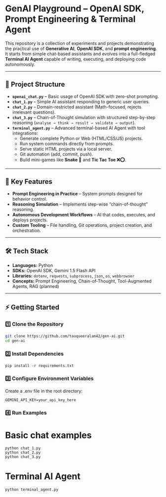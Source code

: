 # GenAI Playground – OpenAI SDK, Prompt Engineering & Terminal Agent  

This repository is a collection of experiments and projects demonstrating the practical use of **Generative AI**, **OpenAI SDK**, and **prompt engineering**.  
It starts from simple chat-based assistants and evolves into a full-fledged **Terminal AI Agent** capable of writing, executing, and deploying code autonomously.  

---

## 📂 Project Structure  

- **`openai_chat.py`** – Basic usage of OpenAI SDK with zero-shot prompting.  
- **`chat_1.py`** – Simple AI assistant responding to generic user queries.  
- **`chat_2.py`** – Domain-restricted assistant (Math-focused, rejects irrelevant questions).  
- **`chat_3.py`** – Chain-of-Thought simulation with structured step-by-step reasoning (`analyse → think → result → validate → output`).  
- **`terminal_agent.py`** – Advanced terminal-based AI Agent with tool integrations:  
  - Generate complete Python or Web (HTML/CSS/JS) projects.  
  - Run system commands directly from prompts.  
  - Serve static HTML projects via a local server.  
  - Git automation (add, commit, push).  
  - Build mini-games like **Snake 🐍** and **Tic Tac Toe ❌⭕**.  

---

## 🚀 Key Features  

- **Prompt Engineering in Practice** – System prompts designed for behavior control.  
- **Reasoning Simulation** – Implements step-wise “chain-of-thought” reasoning.  
- **Autonomous Development Workflows** – AI that codes, executes, and deploys projects.  
- **Custom Tooling** – File handling, Git operations, project creation, and orchestration.  

---

## 🛠️ Tech Stack  

- **Languages:** Python  
- **SDKs:** OpenAI SDK, Gemini 1.5 Flash API  
- **Libraries:** `dotenv`, `requests`, `subprocess`, `json`, `os`, `webbrowser`  
- **Concepts:** Prompt Engineering, Chain-of-Thought, Tool-Augmented Agents, RAG (planned)  

---

## ⚡ Getting Started  

### 1️⃣ Clone the Repository  
```bash
git clone https://github.com/tauqueeralam42/gen-ai.git
cd gen-ai
```

### 2️⃣ Install Dependencies
```
pip install -r requirements.txt
```

### 3️⃣ Configure Environment Variables
Create a .env file in the root directory:
```
GEMINI_API_KEY=your_api_key_here
```
### 4️⃣ Run Examples
# Basic chat examples
```
python chat_1.py
python chat_2.py
python chat_3.py
```
# Terminal AI Agent
``` 
python terminal_agent.py
```
